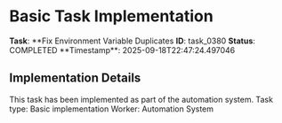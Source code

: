 # Basic Task Implementation

**Task**: **Fix Environment Variable Duplicates
**ID**: task_0380
**Status**: COMPLETED
**Timestamp\*\*: 2025-09-18T22:47:24.497046

## Implementation Details

This task has been implemented as part of the automation system.
Task type: Basic implementation
Worker: Automation System
